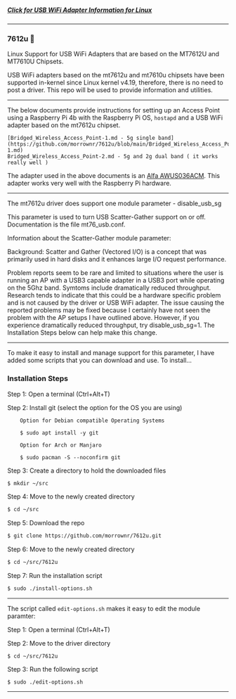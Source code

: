 ##### [Click for USB WiFi Adapter Information for Linux](https://github.com/morrownr/USB-WiFi)

-----

### 7612u :rocket:

Linux Support for USB WiFi Adapters that are based on the MT7612U and MT7610U Chipsets.

USB WiFi adapters based on the mt7612u and mt7610u chipsets have been supported in-kernel
since Linux kernel v4.19, therefore, there is no need to post a driver. This repo will be
used to provide information and utilities.

-----
The below documents provide instructions for setting up an Access Point using a Raspberry Pi 4b
with the Raspberry Pi OS, `hostapd` and a USB WiFi adapter based on the mt7612u chipset.
```
[Bridged_Wireless_Access_Point-1.md - 5g single band](https://github.com/morrownr/7612u/blob/main/Bridged_Wireless_Access_Point-1.md)
Bridged_Wireless_Access_Point-2.md - 5g and 2g dual band ( it works really well )
```
The adapter used in the above documents is an [Alfa AWUS036ACM](https://github.com/morrownr/USB-WiFi).
This adapter works very well with the Raspberry Pi hardware.

-----
The mt7612u driver does support one module parameter - disable_usb_sg

This parameter is used to turn USB Scatter-Gather support on or off. Documentation
is the file mt76_usb.conf.

Information about the Scatter-Gather module parameter:

Background: Scatter and Gather (Vectored I/O) is a concept that was primarily used in hard disks
and it enhances large I/O request performance.

Problem reports seem to be rare and limited to situations where the user is running an AP
with a USB3 capable adapter in a USB3 port while operating on the 5Ghz band. Symtoms include
dramatically reduced throughput. Research tends to indicate that this could be a hardware
specific problem and is not caused by the driver or USB WiFi adapter. The issue causing
the reported problems may be fixed because I certainly have not seen the problem with
the AP setups I have outlined above. However, if you experience dramatically reduced
throughput, try disable_usb_sg=1. The Installation Steps below can help make this change.

-----
To make it easy to install and manage support for this parameter, I have added some scripts
that you can download and use. To install...


### Installation Steps

Step 1: Open a terminal (Ctrl+Alt+T)

Step 2: Install git (select the option for the OS you are using)
```
    Option for Debian compatible Operating Systems

    $ sudo apt install -y git
```
```
    Option for Arch or Manjaro

    $ sudo pacman -S --noconfirm git
```
Step 3: Create a directory to hold the downloaded files

```bash
$ mkdir ~/src
```
Step 4: Move to the newly created directory
```bash
$ cd ~/src
```
Step 5: Download the repo
```bash
$ git clone https://github.com/morrownr/7612u.git
```
Step 6: Move to the newly created directory
```bash
$ cd ~/src/7612u
```
Step 7: Run the installation script
```bash
$ sudo ./install-options.sh
```

-----

The script called `edit-options.sh` makes it easy to edit the 
module paramter:

Step 1: Open a terminal (Ctrl+Alt+T)

Step 2: Move to the driver directory
```
$ cd ~/src/7612u
```

Step 3: Run the following script
```
$ sudo ./edit-options.sh
```
-----
